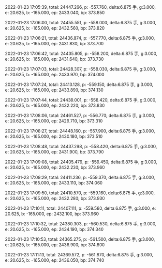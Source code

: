 2022-01-23 17:05:39, total: 24447.266, p: -557.760, delta:6.875 手, g:3.000, e: 20.625, b: -165.000, ep: 2433.040, bp: 373.850

2022-01-23 17:06:00, total: 24455.551, p: -558.000, delta:6.875 手, g:3.000, e: 20.625, b: -165.000, ep: 2432.560, bp: 373.820

2022-01-23 17:06:21, total: 24436.874, p: -557.770, delta:6.875 手, g:3.000, e: 20.625, b: -165.000, ep: 2431.830, bp: 373.700

2022-01-23 17:06:42, total: 24435.805, p: -558.200, delta:6.875 手, g:3.000, e: 20.625, b: -165.000, ep: 2431.640, bp: 373.730

2022-01-23 17:07:03, total: 24428.307, p: -558.030, delta:6.875 手, g:3.000, e: 20.625, b: -165.000, ep: 2433.970, bp: 374.000

2022-01-23 17:07:24, total: 24413.128, p: -559.150, delta:6.875 手, g:3.000, e: 20.625, b: -165.000, ep: 2433.890, bp: 374.130

2022-01-23 17:07:44, total: 24439.001, p: -558.420, delta:6.875 手, g:3.000, e: 20.625, b: -165.000, ep: 2432.220, bp: 373.830

2022-01-23 17:08:06, total: 24461.527, p: -556.770, delta:6.875 手, g:3.000, e: 20.625, b: -165.000, ep: 2429.710, bp: 373.310

2022-01-23 17:08:27, total: 24448.160, p: -557.900, delta:6.875 手, g:3.000, e: 20.625, b: -165.000, ep: 2430.180, bp: 373.510

2022-01-23 17:08:48, total: 24437.298, p: -558.420, delta:6.875 手, g:3.000, e: 20.625, b: -165.000, ep: 2431.900, bp: 373.790

2022-01-23 17:09:08, total: 24405.479, p: -559.450, delta:6.875 手, g:3.000, e: 20.625, b: -165.000, ep: 2432.230, bp: 373.960

2022-01-23 17:09:29, total: 24411.236, p: -559.370, delta:6.875 手, g:3.000, e: 20.625, b: -165.000, ep: 2433.110, bp: 374.060

2022-01-23 17:09:50, total: 24410.570, p: -559.160, delta:6.875 手, g:3.000, e: 20.625, b: -165.000, ep: 2432.280, bp: 373.930

2022-01-23 17:10:11, total: 24407.111, p: -559.580, delta:6.875 手, g:3.000, e: 20.625, b: -165.000, ep: 2432.100, bp: 373.960

2022-01-23 17:10:32, total: 24380.303, p: -560.530, delta:6.875 手, g:3.000, e: 20.625, b: -165.000, ep: 2434.190, bp: 374.340

2022-01-23 17:10:53, total: 24365.275, p: -561.500, delta:6.875 手, g:3.000, e: 20.625, b: -165.000, ep: 2436.900, bp: 374.800

2022-01-23 17:11:13, total: 24369.572, p: -561.870, delta:6.875 手, g:3.000, e: 20.625, b: -165.000, ep: 2436.050, bp: 374.740